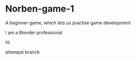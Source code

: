 # Norben-game-1

A beginner game, which lets us practise game development

I am a Blender professional

Hi

attempst branch
